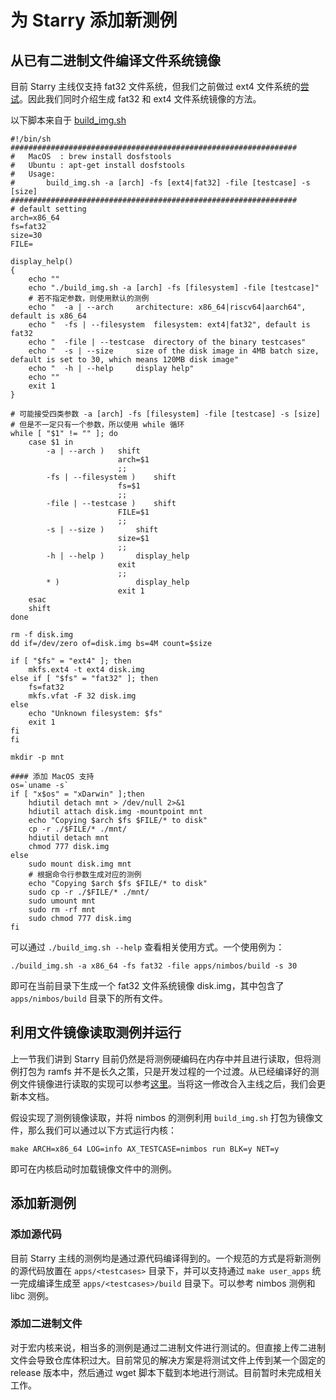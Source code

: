 # 为 Starry 添加新测例

## 从已有二进制文件编译文件系统镜像

目前 Starry 主线仅支持 fat32 文件系统，但我们之前做过 ext4 文件系统的[尝试](https://github.com/Starry-OS/Starry-Old/blob/main/modules/axfs/src/fs/ext4_rs.rs)。因此我们同时介绍生成 fat32 和 ext4 文件系统镜像的方法。

以下脚本来自于 [build_img.sh](https://github.com/Starry-OS/Starry-Old/blob/main/build_img.sh)

```shell
#!/bin/sh
################################################################
# 	MacOS  : brew install dosfstools
# 	Ubuntu : apt-get install dosfstools
#	Usage:
# 		build_img.sh -a [arch] -fs [ext4|fat32] -file [testcase] -s [size]
################################################################
# default setting
arch=x86_64
fs=fat32
size=30
FILE=

display_help()
{
	echo ""
	echo "./build_img.sh -a [arch] -fs [filesystem] -file [testcase]"
	# 若不指定参数，则使用默认的测例
	echo "  -a | --arch		architecture: x86_64|riscv64|aarch64", default is x86_64
	echo "  -fs | --filesystem	filesystem: ext4|fat32", default is fat32
	echo "  -file | --testcase  directory of the binary testcases"
	echo "  -s | --size		size of the disk image in 4MB batch size, default is set to 30, which means 120MB disk image"
	echo "  -h | --help		display help"
	echo ""
	exit 1
}

# 可能接受四类参数 -a [arch] -fs [filesystem] -file [testcase] -s [size]
# 但是不一定只有一个参数，所以使用 while 循环
while [ "$1" != "" ]; do
	case $1 in
		-a | --arch )	shift
						arch=$1
						;;
		-fs | --filesystem )	shift
						fs=$1
						;;
		-file | --testcase )	shift
						FILE=$1
						;;
		-s | --size )		shift
						size=$1
						;;
		-h | --help )		display_help
						exit
						;;
		* )					display_help
						exit 1
	esac
	shift
done

rm -f disk.img
dd if=/dev/zero of=disk.img bs=4M count=$size

if [ "$fs" = "ext4" ]; then
	mkfs.ext4 -t ext4 disk.img
else if [ "$fs" = "fat32" ]; then
	fs=fat32
	mkfs.vfat -F 32 disk.img
else
	echo "Unknown filesystem: $fs"
	exit 1
fi
fi

mkdir -p mnt

#### 添加 MacOS 支持
os=`uname -s`
if [ "x$os" = "xDarwin" ];then
	hdiutil detach mnt > /dev/null 2>&1
	hdiutil attach disk.img -mountpoint mnt
	echo "Copying $arch $fs $FILE/* to disk"
	cp -r ./$FILE/* ./mnt/
	hdiutil detach mnt
	chmod 777 disk.img
else
	sudo mount disk.img mnt
	# 根据命令行参数生成对应的测例
	echo "Copying $arch $fs $FILE/* to disk"
	sudo cp -r ./$FILE/* ./mnt/
	sudo umount mnt
	sudo rm -rf mnt
	sudo chmod 777 disk.img
fi
```

可以通过 `./build_img.sh --help` 查看相关使用方式。一个使用例为：

```shell
./build_img.sh -a x86_64 -fs fat32 -file apps/nimbos/build -s 30
```

即可在当前目录下生成一个 fat32 文件系统镜像 disk.img，其中包含了 `apps/nimbos/build` 目录下的所有文件。


## 利用文件镜像读取测例并运行
上一节我们讲到 Starry 目前仍然是将测例硬编码在内存中并且进行读取，但将测例打包为 ramfs 并不是长久之策，只是开发过程的一个过渡。从已经编译好的测例文件镜像进行读取的实现可以参考[这里](https://github.com/xingmin1/Starry-On-ArceOS/commit/e34716404ba4a75e22a8853ce476b7919dece120)。当将这一修改合入主线之后，我们会更新本文档。

假设实现了测例镜像读取，并将 nimbos 的测例利用 `build_img.sh` 打包为镜像文件，那么我们可以通过以下方式运行内核：
```shell
make ARCH=x86_64 LOG=info AX_TESTCASE=nimbos run BLK=y NET=y
```
即可在内核启动时加载镜像文件中的测例。

## 添加新测例

### 添加源代码

目前 Starry 主线的测例均是通过源代码编译得到的。一个规范的方式是将新测例的源代码放置在 `apps/<testcases>` 目录下，并可以支持通过 `make user_apps` 统一完成编译生成至 `apps/<testcases>/build` 目录下。可以参考 nimbos 测例和 libc 测例。

### 添加二进制文件

对于宏内核来说，相当多的测例是通过二进制文件进行测试的。但直接上传二进制文件会导致仓库体积过大。目前常见的解决方案是将测试文件上传到某一个固定的 release 版本中，然后通过 wget 脚本下载到本地进行测试。目前暂时未完成相关工作。

